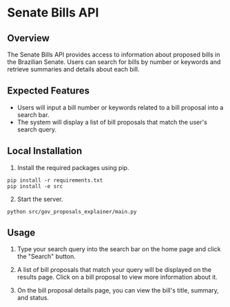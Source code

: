 # Senate Bills API

## Overview

The Senate Bills API provides access to information about proposed bills in the Brazilian Senate. Users can search for bills by number or keywords and retrieve summaries and details about each bill.

## Expected Features

- Users will input a bill number or keywords related to a bill proposal into a search bar.
- The system will display a list of bill proposals that match the user's search query.

## Local Installation

1.  Install the required packages using pip.
```
pip install -r requirements.txt
pip install -e src
```

2. Start the server.
```
python src/gov_proposals_explainer/main.py
```

## Usage

1. Type your search query into the search bar on the home page and click the "Search" button.

2. A list of bill proposals that match your query will be displayed on the results page. Click on a bill proposal to view more information about it.

3. On the bill proposal details page, you can view the bill's title, summary, and status.